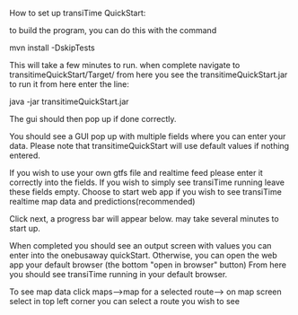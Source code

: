 How to set up transiTime QuickStart:

to build the program, you can do this with the command

mvn install -DskipTests

This will take a few minutes to run. when complete navigate to 
transitimeQuickStart/Target/
from here you see the transitimeQuickStart.jar to run it from here enter the line:

java -jar transitimeQuickStart.jar

The gui should then pop up if done correctly.

You should see a GUI pop up with multiple fields where you can enter your data. Please note that transitimeQuickStart will use default values if nothing entered.

If you wish to use your own gtfs file and realtime feed please enter it correctly into the fields. If you wish to simply see transiTime running leave these fields empty. Choose to start web app if you wish to see transiTime realtime map data and predictions(recommended)

Click next, a progress bar will appear below. may take several minutes to start up.

When completed you should see an output screen with values you can enter into the onebusaway quickStart. Otherwise, you can open the web app your default browser (the bottom "open in browser" button) From here you should see transiTime running in your default browser.

To see map data click maps-->map for a selected route--> on map screen select in top left corner you can select a route you wish to see


